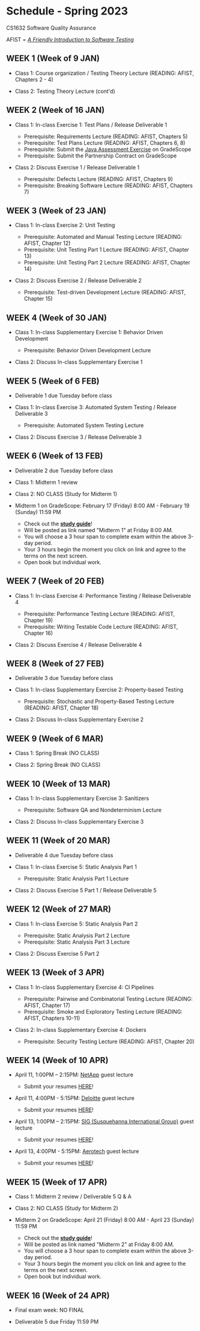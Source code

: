 # Schedule - Spring 2023
CS1632 Software Quality Assurance

AFIST = [_A Friendly Introduction to Software Testing_](software-quality-assurance-textbook.pdf)

## WEEK 1 (Week of 9 JAN)

* Class 1: Course organization / Testing Theory Lecture (READING: AFIST, Chapters 2 - 4)
  
* Class 2: Testing Theory Lecture (cont'd)


## WEEK 2 (Week of 16 JAN)

* Class 1: In-class Exercise 1: Test Plans / Release Deliverable 1
  * Prerequisite: Requirements Lecture (READING: AFIST, Chapters 5)
  * Prerequisite: Test Plans Lecture (READING: AFIST, Chapters 6, 8)
  * Prerequisite: Submit the [Java Assessment Exercise](exercises/0) on GradeScope
  * Prerequisite: Submit the Partnership Contract on GradeScope

* Class 2: Discuss Exercise 1 / Release Deliverable 1
  * Prerequisite: Defects Lecture (READING: AFIST, Chapters 9)
  * Prerequisite: Breaking Software Lecture (READING: AFIST, Chapters 7)

## WEEK 3 (Week of 23 JAN)
  
* Class 1: In-class Exercise 2: Unit Testing
  * Prerequisite: Automated and Manual Testing Lecture (READING: AFIST, Chapter 12)
  * Prerequisite: Unit Testing Part 1 Lecture (READING: AFIST, Chapter 13)
  * Prerequisite: Unit Testing Part 2 Lecture (READING: AFIST, Chapter 14)

* Class 2: Discuss Exercise 2 / Release Deliverable 2
  * Prerequisite: Test-driven Development Lecture (READING: AFIST, Chapter 15)

## WEEK 4 (Week of 30 JAN)

* Class 1: In-class Supplementary Exercise 1: Behavior Driven Development
  * Prerequisite: Behavior Driven Development Lecture

* Class 2: Discuss In-class Supplementary Exercise 1

## WEEK 5 (Week of 6 FEB)

* Deliverable 1 due Tuesday before class

* Class 1: In-class Exercise 3: Automated System Testing / Release Deliverable 3
  * Prerequisite: Automated System Testing Lecture

* Class 2: Discuss Exercise 3 / Release Deliverable 3

## WEEK 6 (Week of 13 FEB)

* Deliverable 2 due Tuesday before class

* Class 1: Midterm 1 review

* Class 2: NO CLASS (Study for Midterm 1)
  
* Midterm 1 on GradeScope: February 17 (Friday) 8:00 AM - February 19 (Sunday) 11:59 PM
  * Check out the **[study guide](/study_guides/midterm_1_study_guide.md)**!
  * Will be posted as link named "Midterm 1" at Friday 8:00 AM.
  * You will choose a 3 hour span to complete exam within the above 3-day period.
  * Your 3 hours begin the moment you click on link and agree to the terms on the next screen.
  * Open book but individual work.

## WEEK 7 (Week of 20 FEB)

* Class 1: In-class Exercise 4: Performance Testing / Release Deliverable 4
  * Prerequisite: Performance Testing Lecture (READING: AFIST, Chapter 19)
  * Prerequisite: Writing Testable Code Lecture (READING: AFIST, Chapter 16)

* Class 2: Discuss Exercise 4 / Release Deliverable 4

## WEEK 8 (Week of 27 FEB)

* Deliverable 3 due Tuesday before class

* Class 1: In-class Supplementary Exercise 2: Property-based Testing
  * Prerequisite: Stochastic and Property-Based Testing Lecture (READING: AFIST, Chapter 18)

* Class 2: Discuss In-class Supplementary Exercise 2
  
## WEEK 9 (Week of 6 MAR)

* Class 1: Spring Break (NO CLASS)

* Class 2: Spring Break (NO CLASS)

## WEEK 10 (Week of 13 MAR)

* Class 1: In-class Supplementary Exercise 3: Sanitizers
  * Prerequisite: Software QA and Nondeterminism Lecture

* Class 2: Discuss In-class Supplementary Exercise 3

## WEEK 11 (Week of 20 MAR)

* Deliverable 4 due Tuesday before class

* Class 1: In-class Exercise 5: Static Analysis Part 1
  * Prerequisite: Static Analysis Part 1 Lecture

* Class 2: Discuss Exercise 5 Part 1 / Release Deliverable 5 

## WEEK 12 (Week of 27 MAR)

* Class 1: In-class Exercise 5: Static Analysis Part 2
  * Prerequisite: Static Analysis Part 2 Lecture
  * Prerequisite: Static Analysis Part 3 Lecture

* Class 2: Discuss Exercise 5 Part 2 

## WEEK 13 (Week of 3 APR)

* Class 1: In-class Supplementary Exercise 4: CI Pipelines
  * Prerequisite: Pairwise and Combinatorial Testing Lecture (READING: AFIST, Chapter 17)
  * Prerequisite: Smoke and Exploratory Testing Lecture (READING: AFIST, Chapters 10-11)

* Class 2: In-class Supplementary Exercise 4: Dockers
  * Prerequisite: Security Testing Lecture (READING: AFIST, Chapter 20)

## WEEK 14 (Week of 10 APR)

* April 11, 1:00PM – 2:15PM: [NetApp](https://www.netapp.com/) guest lecture
  * Submit your resumes [HERE](https://pitt.co1.qualtrics.com/jfe/form/SV_eRn59TbEy46D7oO)!

* April 11, 4:00PM - 5:15PM: [Deloitte](https://www.deloitte.com/) guest lecture
  * Submit your resumes [HERE](https://pitt.co1.qualtrics.com/jfe/form/SV_0lBY1Xzs0OSoBlY)!

* April 13, 1:00PM – 2:15PM: [SIG (Susquehanna International Group)](https://sig.com/) guest lecture
  * Submit your resumes [HERE](https://pitt.co1.qualtrics.com/jfe/form/SV_6DaB1iknEVtc65E)!

* April 13, 4:00PM - 5:15PM: [Aerotech](https://www.aerotech.com/) guest lecture
  * Submit your resumes [HERE](https://pitt.co1.qualtrics.com/jfe/form/SV_4Vfnh540dCT1qZM)!

## WEEK 15 (Week of 17 APR)

* Class 1: Midterm 2 review / Deliverable 5 Q & A

* Class 2: NO CLASS (Study for Midterm 2)

* Midterm 2 on GradeScope: April 21 (Friday) 8:00 AM - April 23 (Sunday) 11:59 PM
  * Check out the **[study guide](/study_guides/midterm_2_study_guide.md)**!
  * Will be posted as link named "Midterm 2" at Friday 8:00 AM.
  * You will choose a 3 hour span to complete exam within the above 3-day period.
  * Your 3 hours begin the moment you click on link and agree to the terms on the next screen.
  * Open book but individual work.
  
## WEEK 16 (Week of 24 APR)

* Final exam week: NO FINAL

* Deliverable 5 due Friday 11:59 PM

